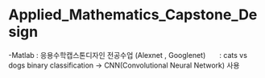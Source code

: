 # Applied_Mathematics_Capstone_Design


-Matlab : 응용수학캡스톤디자인 전공수업 (Alexnet , Googlenet)
        : cats vs dogs binary classification -> CNN(Convolutional Neural Network) 사용
